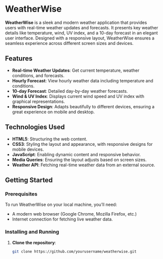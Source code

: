 # WeatherWise

**WeatherWise** is a sleek and modern weather application that provides users with real-time weather updates and forecasts. It presents key weather details like temperature, wind, UV index, and a 10-day forecast in an elegant user interface. Designed with a responsive layout, WeatherWise ensures a seamless experience across different screen sizes and devices.

## Features

- **Real-time Weather Updates**: Get current temperature, weather conditions, and forecasts.
- **Hourly Forecast**: View hourly weather data including temperature and conditions.
- **10-day Forecast**: Detailed day-by-day weather forecasts.
- **Wind & UV Index**: Displays current wind speed and UV index with graphical representations.
- **Responsive Design**: Adapts beautifully to different devices, ensuring a great experience on mobile and desktop.

## Technologies Used

- **HTML5**: Structuring the web content.
- **CSS3**: Styling the layout and appearance, with responsive designs for mobile devices.
- **JavaScript**: Enabling dynamic content and responsive behavior.
- **Media Queries**: Ensuring the layout adjusts based on screen sizes.
- **Weather API**: Fetching real-time weather data from an external source.

## Getting Started

### Prerequisites

To run WeatherWise on your local machine, you’ll need:

- A modern web browser (Google Chrome, Mozilla Firefox, etc.)
- Internet connection for fetching live weather data.

### Installing and Running

1. **Clone the repository**:

   ```bash
   git clone https://github.com/yourusername/weatherwise.git
